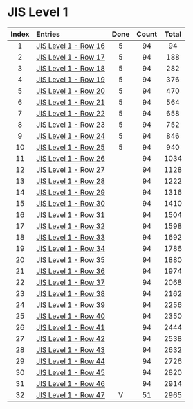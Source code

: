 
# JIS Level 1

| Index | Entries                                      | Done | Count | Total |
| :---: | :------------------------------------------- | :--: | :---: | :---: |
|   1   | [JIS Level 1 - Row 16](<./row-16/README.md>) |  5   |  94   |  94   |
|   2   | [JIS Level 1 - Row 17](<./row-17/README.md>) |  5   |  94   |  188  |
|   3   | [JIS Level 1 - Row 18](<./row-18/README.md>) |  5   |  94   |  282  |
|   4   | [JIS Level 1 - Row 19](<./row-19/README.md>) |  5   |  94   |  376  |
|   5   | [JIS Level 1 - Row 20](<./row-20/README.md>) |  5   |  94   |  470  |
|   6   | [JIS Level 1 - Row 21](<./row-21/README.md>) |  5   |  94   |  564  |
|   7   | [JIS Level 1 - Row 22](<./row-22/README.md>) |  5   |  94   |  658  |
|   8   | [JIS Level 1 - Row 23](<./row-23/README.md>) |  5   |  94   |  752  |
|   9   | [JIS Level 1 - Row 24](<./row-24/README.md>) |  5   |  94   |  846  |
|  10   | [JIS Level 1 - Row 25](<./row-25/README.md>) |  5   |  94   |  940  |
|  11   | [JIS Level 1 - Row 26](<./row-26/README.md>) |      |  94   | 1034  |
|  12   | [JIS Level 1 - Row 27](<./row-27/README.md>) |      |  94   | 1128  |
|  13   | [JIS Level 1 - Row 28](<./row-28/README.md>) |      |  94   | 1222  |
|  14   | [JIS Level 1 - Row 29](<./row-29/README.md>) |      |  94   | 1316  |
|  15   | [JIS Level 1 - Row 30](<./row-30/README.md>) |      |  94   | 1410  |
|  16   | [JIS Level 1 - Row 31](<./row-31/README.md>) |      |  94   | 1504  |
|  17   | [JIS Level 1 - Row 32](<./row-32/README.md>) |      |  94   | 1598  |
|  18   | [JIS Level 1 - Row 33](<./row-33/README.md>) |      |  94   | 1692  |
|  19   | [JIS Level 1 - Row 34](<./row-34/README.md>) |      |  94   | 1786  |
|  20   | [JIS Level 1 - Row 35](<./row-35/README.md>) |      |  94   | 1880  |
|  21   | [JIS Level 1 - Row 36](<./row-36/README.md>) |      |  94   | 1974  |
|  22   | [JIS Level 1 - Row 37](<./row-37/README.md>) |      |  94   | 2068  |
|  23   | [JIS Level 1 - Row 38](<./row-38/README.md>) |      |  94   | 2162  |
|  24   | [JIS Level 1 - Row 39](<./row-39/README.md>) |      |  94   | 2256  |
|  25   | [JIS Level 1 - Row 40](<./row-40/README.md>) |      |  94   | 2350  |
|  26   | [JIS Level 1 - Row 41](<./row-41/README.md>) |      |  94   | 2444  |
|  27   | [JIS Level 1 - Row 42](<./row-42/README.md>) |      |  94   | 2538  |
|  28   | [JIS Level 1 - Row 43](<./row-43/README.md>) |      |  94   | 2632  |
|  29   | [JIS Level 1 - Row 44](<./row-44/README.md>) |      |  94   | 2726  |
|  30   | [JIS Level 1 - Row 45](<./row-45/README.md>) |      |  94   | 2820  |
|  31   | [JIS Level 1 - Row 46](<./row-46/README.md>) |      |  94   | 2914  |
|  32   | [JIS Level 1 - Row 47](<./row-47/README.md>) |  V   |  51   | 2965  |
